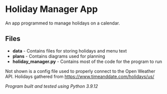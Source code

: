# Holiday Manager App
An app programmed to manage holidays on a calendar.

## Files
- **data** - Contains files for storing holidays and menu text
- **plans** - Contains diagrams used for planning
- **holiday_manager.py** - Contains most of the code for the program to run

Not shown is a config file used to properly connect to the Open Weather API.
Holidays gathered from https://www.timeanddate.com/holidays/us/

*Program built and tested using Python 3.9.12*
